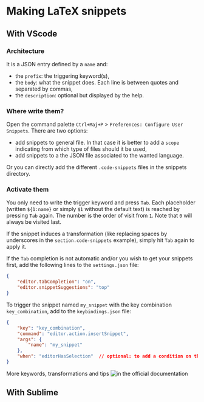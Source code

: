# Making LaTeX snippets

## With VScode

### Architecture

It is a JSON entry defined by a `name` and:
- the `prefix`: the triggering keyword(s),
- the `body`: what the snippet does. Each line is between quotes and separated by commas,
- the `description`: optional but displayed by the help.

### Where write them?

Open the command palette `Ctrl+Maj+P` > `Preferences: Configure User Snippets`.
There are two options:
- add snippets to general file. In that case it is better to add a `scope`
indicating from which type of files should it be used,
- add snippets to a the JSON file associated to the wanted language.

Or you can directly add the different `.code-snippets` files in the snippets directory.

### Activate them

You only need to write the trigger keyword and press `Tab`.
Each placeholder (written `${1:name}` or simply `$1` without the default text) is reached by pressing `Tab` again. The number is the order of visit from `1`.
Note that `0` will always be visited last.

If the snippet induces a transformation (like replacing spaces by underscores in the `section.code-snippets` example), simply hit `Tab` again to apply it.

If the `Tab` completion is not automatic and/or you wish to get your snippets first, add the following lines to the `settings.json` file:

```json
{
    "editor.tabCompletion": "on",
    "editor.snippetSuggestions": "top"
}
```

To trigger the snippet named `my_snippet` with the key combination `key_combination`, add to the `keybindings.json` file:
```json
{
    "key": "key_combination",
    "command": "editor.action.insertSnippet",
    "args": {
        "name": "my_snippet"
    },
    "when": "editorHasSelection"  // optional: to add a condition on the event trigger (here when there is selected text)
}
```

More keywords, transformations and tips ![in the official documentation](https://code.visualstudio.com/docs/editor/userdefinedsnippets)

## With Sublime
